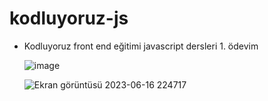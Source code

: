 # kodluyoruz-js
+ Kodluyoruz front end eğitimi javascript dersleri 1. ödevim


  ![image](https://github.com/zeynnep/kodluyoruz-js/assets/125817782/531db35c-86b7-46da-8818-950697be6577)

  ![Ekran görüntüsü 2023-06-16 224717](https://github.com/zeynnep/kodluyoruz-js/assets/125817782/ace998f9-f605-4b66-b2c1-05f06f1882e9)


